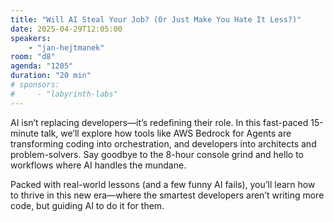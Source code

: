 ```yaml
---
title: "Will AI Steal Your Job? (Or Just Make You Hate It Less?)"
date: 2025-04-29T12:05:00
speakers:
    - "jan-hejtmanek"
room: "d8"
agenda: "1205"
duration: "20 min"
# sponsors:
#     - "labyrinth-labs"
---
```


AI isn’t replacing developers—it’s redefining their role. In this fast-paced 15-minute talk, we’ll explore how tools like AWS Bedrock for Agents are transforming coding into orchestration, and developers into architects and problem-solvers. Say goodbye to the 8-hour console grind and hello to workflows where AI handles the mundane.

Packed with real-world lessons (and a few funny AI fails), you’ll learn how to thrive in this new era—where the smartest developers aren’t writing more code, but guiding AI to do it for them.